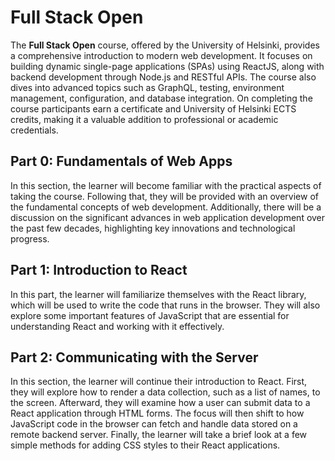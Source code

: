 # Full Stack Open 

The **Full Stack Open** course, offered by the University of Helsinki, provides a comprehensive introduction to modern web development. It focuses on building dynamic single-page applications (SPAs) using ReactJS, along with backend development through Node.js and RESTful APIs. The course also dives into advanced topics such as GraphQL, testing, environment management, configuration, and database integration. On completing the course participants earn a certificate and University of Helsinki ECTS credits, making it a valuable addition to professional or academic credentials.

## Part 0: Fundamentals of Web Apps

In this section, the learner will become familiar with the practical aspects of taking the course. Following that, they will be provided with an overview of the fundamental concepts of web development. Additionally, there will be a discussion on the significant advances in web application development over the past few decades, highlighting key innovations and technological progress.

## Part 1: Introduction to React

In this part, the learner will familiarize themselves with the React library, which will be used to write the code that runs in the browser. They will also explore some important features of JavaScript that are essential for understanding React and working with it effectively.

## Part 2: Communicating with the Server

In this section, the learner will continue their introduction to React. First, they will explore how to render a data collection, such as a list of names, to the screen. Afterward, they will examine how a user can submit data to a React application through HTML forms. The focus will then shift to how JavaScript code in the browser can fetch and handle data stored on a remote backend server. Finally, the learner will take a brief look at a few simple methods for adding CSS styles to their React applications.



